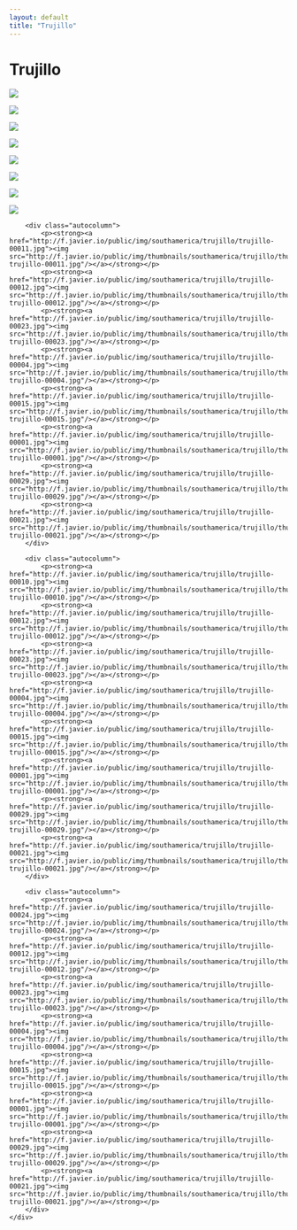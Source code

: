 ```yaml
---
layout: default
title: "Trujillo"
---
```


<h1 class="page" style="padding-left:0%;">Trujillo</h1>
<div class="page">
    <div class="autowide">
        <div class="autocolumn">
            <p><strong><a href="http://f.javier.io/public/img/southamerica/trujillo/trujillo-00022.jpg"><img src="http://f.javier.io/public/img/thumbnails/southamerica/trujillo/thumbnail-trujillo-00022.jpg"/></a></strong></p>
            <p><strong><a href="http://f.javier.io/public/img/southamerica/trujillo/trujillo-00012.jpg"><img src="http://f.javier.io/public/img/thumbnails/southamerica/trujillo/thumbnail-trujillo-00012.jpg"/></a></strong></p>
            <p><strong><a href="http://f.javier.io/public/img/southamerica/trujillo/trujillo-00023.jpg"><img src="http://f.javier.io/public/img/thumbnails/southamerica/trujillo/thumbnail-trujillo-00023.jpg"/></a></strong></p>
            <p><strong><a href="http://f.javier.io/public/img/southamerica/trujillo/trujillo-00004.jpg"><img src="http://f.javier.io/public/img/thumbnails/southamerica/trujillo/thumbnail-trujillo-00004.jpg"/></a></strong></p>
            <p><strong><a href="http://f.javier.io/public/img/southamerica/trujillo/trujillo-00015.jpg"><img src="http://f.javier.io/public/img/thumbnails/southamerica/trujillo/thumbnail-trujillo-00015.jpg"/></a></strong></p>
            <p><strong><a href="http://f.javier.io/public/img/southamerica/trujillo/trujillo-00001.jpg"><img src="http://f.javier.io/public/img/thumbnails/southamerica/trujillo/thumbnail-trujillo-00001.jpg"/></a></strong></p>
            <p><strong><a href="http://f.javier.io/public/img/southamerica/trujillo/trujillo-00029.jpg"><img src="http://f.javier.io/public/img/thumbnails/southamerica/trujillo/thumbnail-trujillo-00029.jpg"/></a></strong></p>
            <p><strong><a href="http://f.javier.io/public/img/southamerica/trujillo/trujillo-00021.jpg"><img src="http://f.javier.io/public/img/thumbnails/southamerica/trujillo/thumbnail-trujillo-00021.jpg"/></a></strong></p>
        </div>

        <div class="autocolumn">
            <p><strong><a href="http://f.javier.io/public/img/southamerica/trujillo/trujillo-00011.jpg"><img src="http://f.javier.io/public/img/thumbnails/southamerica/trujillo/thumbnail-trujillo-00011.jpg"/></a></strong></p>
            <p><strong><a href="http://f.javier.io/public/img/southamerica/trujillo/trujillo-00012.jpg"><img src="http://f.javier.io/public/img/thumbnails/southamerica/trujillo/thumbnail-trujillo-00012.jpg"/></a></strong></p>
            <p><strong><a href="http://f.javier.io/public/img/southamerica/trujillo/trujillo-00023.jpg"><img src="http://f.javier.io/public/img/thumbnails/southamerica/trujillo/thumbnail-trujillo-00023.jpg"/></a></strong></p>
            <p><strong><a href="http://f.javier.io/public/img/southamerica/trujillo/trujillo-00004.jpg"><img src="http://f.javier.io/public/img/thumbnails/southamerica/trujillo/thumbnail-trujillo-00004.jpg"/></a></strong></p>
            <p><strong><a href="http://f.javier.io/public/img/southamerica/trujillo/trujillo-00015.jpg"><img src="http://f.javier.io/public/img/thumbnails/southamerica/trujillo/thumbnail-trujillo-00015.jpg"/></a></strong></p>
            <p><strong><a href="http://f.javier.io/public/img/southamerica/trujillo/trujillo-00001.jpg"><img src="http://f.javier.io/public/img/thumbnails/southamerica/trujillo/thumbnail-trujillo-00001.jpg"/></a></strong></p>
            <p><strong><a href="http://f.javier.io/public/img/southamerica/trujillo/trujillo-00029.jpg"><img src="http://f.javier.io/public/img/thumbnails/southamerica/trujillo/thumbnail-trujillo-00029.jpg"/></a></strong></p>
            <p><strong><a href="http://f.javier.io/public/img/southamerica/trujillo/trujillo-00021.jpg"><img src="http://f.javier.io/public/img/thumbnails/southamerica/trujillo/thumbnail-trujillo-00021.jpg"/></a></strong></p>
        </div>

        <div class="autocolumn">
            <p><strong><a href="http://f.javier.io/public/img/southamerica/trujillo/trujillo-00010.jpg"><img src="http://f.javier.io/public/img/thumbnails/southamerica/trujillo/thumbnail-trujillo-00010.jpg"/></a></strong></p>
            <p><strong><a href="http://f.javier.io/public/img/southamerica/trujillo/trujillo-00012.jpg"><img src="http://f.javier.io/public/img/thumbnails/southamerica/trujillo/thumbnail-trujillo-00012.jpg"/></a></strong></p>
            <p><strong><a href="http://f.javier.io/public/img/southamerica/trujillo/trujillo-00023.jpg"><img src="http://f.javier.io/public/img/thumbnails/southamerica/trujillo/thumbnail-trujillo-00023.jpg"/></a></strong></p>
            <p><strong><a href="http://f.javier.io/public/img/southamerica/trujillo/trujillo-00004.jpg"><img src="http://f.javier.io/public/img/thumbnails/southamerica/trujillo/thumbnail-trujillo-00004.jpg"/></a></strong></p>
            <p><strong><a href="http://f.javier.io/public/img/southamerica/trujillo/trujillo-00015.jpg"><img src="http://f.javier.io/public/img/thumbnails/southamerica/trujillo/thumbnail-trujillo-00015.jpg"/></a></strong></p>
            <p><strong><a href="http://f.javier.io/public/img/southamerica/trujillo/trujillo-00001.jpg"><img src="http://f.javier.io/public/img/thumbnails/southamerica/trujillo/thumbnail-trujillo-00001.jpg"/></a></strong></p>
            <p><strong><a href="http://f.javier.io/public/img/southamerica/trujillo/trujillo-00029.jpg"><img src="http://f.javier.io/public/img/thumbnails/southamerica/trujillo/thumbnail-trujillo-00029.jpg"/></a></strong></p>
            <p><strong><a href="http://f.javier.io/public/img/southamerica/trujillo/trujillo-00021.jpg"><img src="http://f.javier.io/public/img/thumbnails/southamerica/trujillo/thumbnail-trujillo-00021.jpg"/></a></strong></p>
        </div>

        <div class="autocolumn">
            <p><strong><a href="http://f.javier.io/public/img/southamerica/trujillo/trujillo-00024.jpg"><img src="http://f.javier.io/public/img/thumbnails/southamerica/trujillo/thumbnail-trujillo-00024.jpg"/></a></strong></p>
            <p><strong><a href="http://f.javier.io/public/img/southamerica/trujillo/trujillo-00012.jpg"><img src="http://f.javier.io/public/img/thumbnails/southamerica/trujillo/thumbnail-trujillo-00012.jpg"/></a></strong></p>
            <p><strong><a href="http://f.javier.io/public/img/southamerica/trujillo/trujillo-00023.jpg"><img src="http://f.javier.io/public/img/thumbnails/southamerica/trujillo/thumbnail-trujillo-00023.jpg"/></a></strong></p>
            <p><strong><a href="http://f.javier.io/public/img/southamerica/trujillo/trujillo-00004.jpg"><img src="http://f.javier.io/public/img/thumbnails/southamerica/trujillo/thumbnail-trujillo-00004.jpg"/></a></strong></p>
            <p><strong><a href="http://f.javier.io/public/img/southamerica/trujillo/trujillo-00015.jpg"><img src="http://f.javier.io/public/img/thumbnails/southamerica/trujillo/thumbnail-trujillo-00015.jpg"/></a></strong></p>
            <p><strong><a href="http://f.javier.io/public/img/southamerica/trujillo/trujillo-00001.jpg"><img src="http://f.javier.io/public/img/thumbnails/southamerica/trujillo/thumbnail-trujillo-00001.jpg"/></a></strong></p>
            <p><strong><a href="http://f.javier.io/public/img/southamerica/trujillo/trujillo-00029.jpg"><img src="http://f.javier.io/public/img/thumbnails/southamerica/trujillo/thumbnail-trujillo-00029.jpg"/></a></strong></p>
            <p><strong><a href="http://f.javier.io/public/img/southamerica/trujillo/trujillo-00021.jpg"><img src="http://f.javier.io/public/img/thumbnails/southamerica/trujillo/thumbnail-trujillo-00021.jpg"/></a></strong></p>
        </div>
    </div>
</div>
